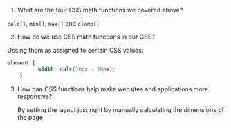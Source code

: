 1. What are the four CSS math functions we covered above?

`calc()`, `min()`, `max()` and `clamp()`

2. How do we use CSS math functions in our CSS?

Ussing them as assigned to certain CSS values:
```css
element {
          width: calc(20px - 10px);
    }
```

3. How can CSS functions help make websites and applications more responsive?

    By setting the layout just right by manually calculating the dimensions of the page
